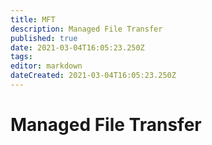 ```yaml
---
title: MFT
description: Managed File Transfer
published: true
date: 2021-03-04T16:05:23.250Z
tags: 
editor: markdown
dateCreated: 2021-03-04T16:05:23.250Z
---
```


# Managed File Transfer

